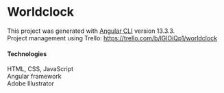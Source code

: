 # Worldclock

This project was generated with [Angular CLI](https://github.com/angular/angular-cli) version 13.3.3. <br>
Project management using Trello: https://trello.com/b/lGlOiQp1/worldclock

#### Technologies

HTML, CSS, JavaScript <br>
Angular framework <br>
Adobe Illustrator <br>
